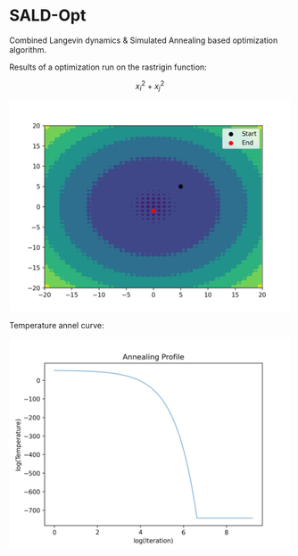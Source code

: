 # SALD-Opt
Combined Langevin dynamics &amp; Simulated Annealing based optimization algorithm. 

Results of a optimization run on the rastrigin function: 

$$ {x}_{i}^2 + {x}_{j}^2 $$

![](out.png)

Temperature annel curve:

![](temp.png)
